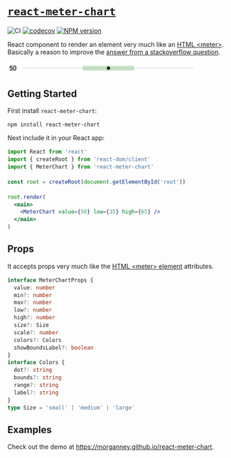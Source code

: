 # [`react-meter-chart`](https://www.npmjs.com/package/react-meter-chart)

![CI](https://github.com/morganney/react-meter-chart/actions/workflows/ci.yml/badge.svg)
[![codecov](https://codecov.io/gh/morganney/react-meter-chart/branch/main/graph/badge.svg?token=D81HI92YGO)](https://codecov.io/gh/morganney/react-meter-chart)
[![NPM version](https://img.shields.io/npm/v/react-meter-chart.svg)](https://www.npmjs.com/package/react-meter-chart)

React component to render an element very much like an [HTML &lt;meter&gt;](https://developer.mozilla.org/en-US/docs/Web/HTML/Element/meter). Basically a reason to improve the [answer from a stackoverflow question](https://stackoverflow.com/questions/73961347/range-line-component-in-react/73999120#73999120).

<img src="./react-meter-chart.png" alt="Meter chart react component" width="425" />

## Getting Started

First install `react-meter-chart`:

```console
npm install react-meter-chart
```

Next include it in your React app:

```jsx
import React from 'react'
import { createRoot } from 'react-dom/client'
import { MeterChart } from 'react-meter-chart'

const root = createRoot(document.getElementById('root'))

root.render(
  <main>
    <MeterChart value={50} low={35} high={65} />
  </main>
)
```

## Props

It accepts props very much like the <a href="https://developer.mozilla.org/en-US/docs/Web/HTML/Element/meter">HTML &lt;meter&gt; element</a> attributes.

```ts
interface MeterChartProps {
  value: number
  min?: number
  max?: number
  low?: number
  high?: number
  size?: Size
  scale?: number
  colors?: Colors
  showBoundsLabel?: boolean
}
interface Colors {
  dot?: string
  bounds?: string
  range?: string
  label?: string
}
type Size = 'small' | 'medium' | 'large'
```

## Examples

Check out the demo at https://morganney.github.io/react-meter-chart.
